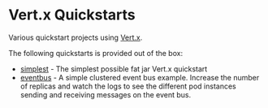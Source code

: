 # Vert.x Quickstarts

Various quickstart projects using [Vert.x](http://vertx.io/).

The following quickstarts is provided out of the box:

* [simplest](simplest) - The simplest possible fat jar Vert.x quickstart
* [eventbus](eventbus) - A simple clustered event bus example. Increase the number of replicas and watch the logs to see
the different pod instances sending and receiving messages on the event bus.

